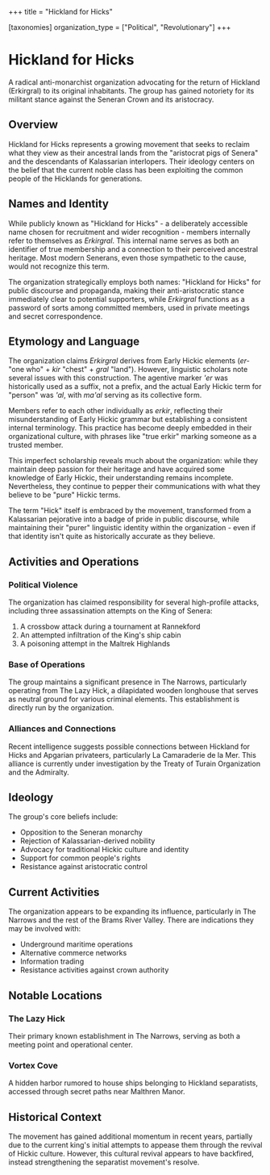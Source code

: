 +++
title = "Hickland for Hicks"

[taxonomies]
organization_type = ["Political", "Revolutionary"]
+++

# Hickland for Hicks

A radical anti-monarchist organization advocating for the return of Hickland
(Erkirgral) to its original inhabitants. The group has gained notoriety for its
militant stance against the Seneran Crown and its aristocracy.

## Overview

Hickland for Hicks represents a growing movement that seeks to reclaim what they
view as their ancestral lands from the "aristocrat pigs of Senera" and the
descendants of Kalassarian interlopers. Their ideology centers on the belief
that the current noble class has been exploiting the common people of the
Hicklands for generations.

## Names and Identity

While publicly known as "Hickland for Hicks" - a deliberately accessible name
chosen for recruitment and wider recognition - members internally refer to
themselves as _Erkirgral_. This internal name serves as both an identifier of
true membership and a connection to their perceived ancestral heritage. Most
modern Senerans, even those sympathetic to the cause, would not recognize this
term.

The organization strategically employs both names: "Hickland for Hicks" for
public discourse and propaganda, making their anti-aristocratic stance
immediately clear to potential supporters, while _Erkirgral_ functions as a
password of sorts among committed members, used in private meetings and secret
correspondence.

## Etymology and Language

The organization claims _Erkirgral_ derives from Early Hickic elements (_er-_
"one who" + _kir_ "chest" + _gral_ "land"). However, linguistic scholars note
several issues with this construction. The agentive marker _'er_ was
historically used as a suffix, not a prefix, and the actual Early Hickic term
for "person" was _'al_, with _ma'al_ serving as its collective form.

Members refer to each other individually as _erkir_, reflecting their
misunderstanding of Early Hickic grammar but establishing a consistent internal
terminology. This practice has become deeply embedded in their organizational
culture, with phrases like "true erkir" marking someone as a trusted member.

This imperfect scholarship reveals much about the organization: while they
maintain deep passion for their heritage and have acquired some knowledge of
Early Hickic, their understanding remains incomplete. Nevertheless, they
continue to pepper their communications with what they believe to be "pure"
Hickic terms.

The term "Hick" itself is embraced by the movement, transformed from a
Kalassarian pejorative into a badge of pride in public discourse, while
maintaining their "purer" linguistic identity within the organization - even if
that identity isn't quite as historically accurate as they believe.

## Activities and Operations

### Political Violence

The organization has claimed responsibility for several high-profile attacks,
including three assassination attempts on the King of Senera:

1. A crossbow attack during a tournament at Rannekford
2. An attempted infiltration of the King's ship cabin
3. A poisoning attempt in the Maltrek Highlands

### Base of Operations

The group maintains a significant presence in The Narrows, particularly
operating from The Lazy Hick, a dilapidated wooden longhouse that serves as
neutral ground for various criminal elements. This establishment is directly run
by the organization.

### Alliances and Connections

Recent intelligence suggests possible connections between Hickland for Hicks and
Apgarian privateers, particularly La Camaraderie de la Mer. This alliance is
currently under investigation by the Treaty of Turain Organization and the
Admiralty.

## Ideology

The group's core beliefs include:

- Opposition to the Seneran monarchy
- Rejection of Kalassarian-derived nobility
- Advocacy for traditional Hickic culture and identity
- Support for common people's rights
- Resistance against aristocratic control

## Current Activities

The organization appears to be expanding its influence, particularly in The
Narrows and the rest of the Brams River Valley. There are indications they may
be involved with:

- Underground maritime operations
- Alternative commerce networks
- Information trading
- Resistance activities against crown authority

## Notable Locations

### The Lazy Hick

Their primary known establishment in The Narrows, serving as both a meeting
point and operational center.

### Vortex Cove

A hidden harbor rumored to house ships belonging to Hickland separatists,
accessed through secret paths near Malthren Manor.

## Historical Context

The movement has gained additional momentum in recent years, partially due to
the current king's initial attempts to appease them through the revival of
Hickic culture. However, this cultural revival appears to have backfired,
instead strengthening the separatist movement's resolve.
